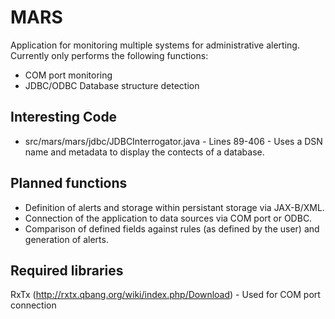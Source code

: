 MARS
====

Application for monitoring multiple systems for administrative alerting. Currently only performs the following functions:
- COM port monitoring
- JDBC/ODBC Database structure detection

Interesting Code
----------------
- src/mars/mars/jdbc/JDBCInterrogator.java - Lines 89-406 - Uses a DSN name and metadata to display the contects of a database.

Planned functions
-----------------
- Definition of alerts and storage within persistant storage via JAX-B/XML.
- Connection of the application to data sources via COM port or ODBC.
- Comparison of defined fields against rules (as defined by the user) and generation of alerts.

Required libraries
------------------
RxTx (http://rxtx.qbang.org/wiki/index.php/Download) - Used for COM port connection